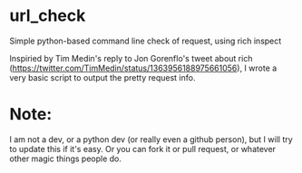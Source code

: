 # url_check
Simple python-based command line check of request, using rich inspect


Inspiried by Tim Medin's reply to Jon Gorenflo's tweet about rich (https://twitter.com/TimMedin/status/1363956188975661056), I wrote a very basic script to output the pretty request info.

# Note:
I am not a dev, or a python dev (or really even a github person), but I will try to update this if it's easy. Or you can fork it or pull request, or whatever other magic things people do.
